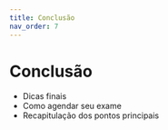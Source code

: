 ```yaml
---
title: Conclusão
nav_order: 7
---
```


# Conclusão

- Dicas finais
- Como agendar seu exame
- Recapitulação dos pontos principais
